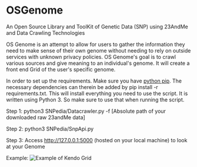 # OSGenome
An Open Source Library and ToolKit of Genetic Data (SNP) using 23AndMe and Data Crawling Technologies

OS Genome is an attempt to allow for users to gather the information they need to make sense of their own genome without needing to rely on outside services with unknown privacy policies. OS Genome's goal is to crawl various sources and give meaning to an individual's genome. It will create a front end Grid of the user's specific genome. 

In order to set up the requirements. Make sure you have [python pip](https://packaging.python.org/installing/). The necessary dependencies can therein be added by pip install -r requirements.txt. This will install everything you need to use the script. It is written using Python 3. So make sure to use that when running the script.

Step 1:
python3 SNPedia/Datacrawler.py -f [Absolute path of your downloaded raw 23andMe data]

Step 2:
python3 SNPedia/SnpApi.py

Step 3:
Access http://127.0.0.1:5000 (hosted on your local machine) to look at your Genome

Example:
![Example of Kendo Grid](https://github.com/mentatpsi/OSGenome/blob/master/images/OSGenome_mp2.png)


